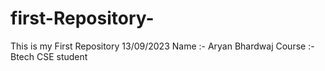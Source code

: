 # first-Repository-
This is my First  Repository  13/09/2023
Name :-  Aryan  Bhardwaj 
Course :-  Btech  CSE student 
